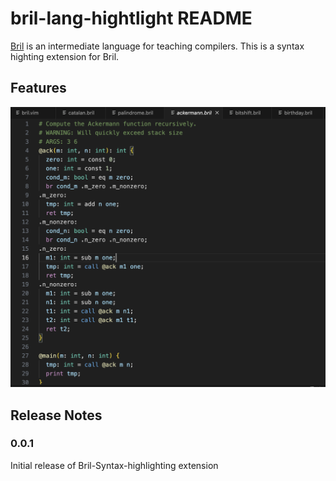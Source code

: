 # bril-lang-hightlight README

[Bril](https://github.com/sampsyo/bril) is an intermediate language for teaching compilers. This is a syntax highting extension for Bril.

## Features

![bril-func-hightlight](images/bril-vsc-highlight.png)


## Release Notes

### 0.0.1

Initial release of Bril-Syntax-highlighting extension
